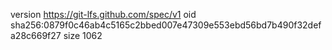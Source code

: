 version https://git-lfs.github.com/spec/v1
oid sha256:0879f0c46ab4c5165c2bbed007e47309e553ebd56bd7b490f32defa28c669f27
size 1062
